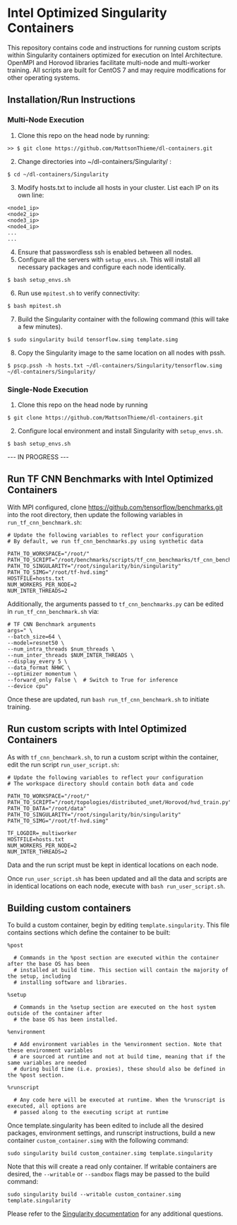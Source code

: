 # Intel Optimized Singularity Containers

This repository contains code and instructions for running custom scripts within Singularity containers optimized for execution on Intel Architecture. OpenMPI and Horovod libraries facilitate multi-node and multi-worker training. All scripts are built for CentOS 7 and may require modifications for other operating systems. 

## Installation/Run Instructions

### Multi-Node Execution 

1. Clone this repo on the head node by running:
```
>> $ git clone https://github.com/MattsonThieme/dl-containers.git
``` 
2. Change directories into ~/dl-containers/Singularity/ :
```
$ cd ~/dl-containers/Singularity
```
3. Modify hosts.txt to include all hosts in your cluster. List each IP on its own line:
```
<node1_ip>
<node2_ip>
<node3_ip>
<node4_ip>
...
...
```
4. Ensure that passwordless ssh is enabled between all nodes.
5. Configure all the servers with `setup_envs.sh`. This will install all necessary packages and configure each node identically.
```
$ bash setup_envs.sh
```
6. Run use `mpitest.sh` to verify connectivity:
```
$ bash mpitest.sh
```
7. Build the Singularity container with the following command (this will take a few minutes).
```
$ sudo singularity build tensorflow.simg template.simg
```
8. Copy the Singularity image to the same location on all nodes with pssh.
```
$ pscp.pssh -h hosts.txt ~/dl-containers/Singularity/tensorflow.simg ~/dl-containers/Singularity/
```

### Single-Node Execution

1. Clone this repo on the head node by running
```
$ git clone https://github.com/MattsonThieme/dl-containers.git
```
2. Configure local environment and install Singularity with `setup_envs.sh`.
```
$ bash setup_envs.sh
```

--- IN PROGRESS ---

## Run TF CNN Benchmarks with Intel Optimized Containers

With MPI configured, clone https://github.com/tensorflow/benchmarks.git into the root directory, then update the following variables in `run_tf_cnn_benchmark.sh`:

```
# Update the following variables to reflect your configuration
# By default, we run tf_cnn_benchmarks.py using synthetic data

PATH_TO_WORKSPACE="/root/"
PATH_TO_SCRIPT="/root/benchmarks/scripts/tf_cnn_benchmarks/tf_cnn_benchmarks.py"
PATH_TO_SINGULARITY="/root/singularity/bin/singularity"
PATH_TO_SIMG="/root/tf-hvd.simg"
HOSTFILE=hosts.txt
NUM_WORKERS_PER_NODE=2
NUM_INTER_THREADS=2
```
Additionally, the arguments passed to `tf_cnn_benchmarks.py` can be edited in `run_tf_cnn_benchmark.sh` via:

```
# TF CNN Benchmark arguments
args=" \
--batch_size=64 \
--model=resnet50 \
--num_intra_threads $num_threads \
--num_inter_threads $NUM_INTER_THREADS \
--display_every 5 \
--data_format NHWC \
--optimizer momentum \
--forward_only False \  # Switch to True for inference
--device cpu"
```

Once these are updated, run `bash run_tf_cnn_benchmark.sh` to initiate training.

## Run custom scripts with Intel Optimized Containers

As with `tf_cnn_benchmark.sh`, to run a custom script within the container, edit the run script `run_user_script.sh`:

```
# Update the following variables to reflect your configuration
# The workspace directory should contain both data and code

PATH_TO_WORKSPACE="/root/"
PATH_TO_SCRIPT="/root/topologies/distributed_unet/Horovod/hvd_train.py"
PATH_TO_DATA="/root/data"
PATH_TO_SINGULARITY="/root/singularity/bin/singularity"
PATH_TO_SIMG="/root/tf-hvd.simg"

TF_LOGDIR=_multiworker
HOSTFILE=hosts.txt
NUM_WORKERS_PER_NODE=2
NUM_INTER_THREADS=2
```
Data and the run script must be kept in identical locations on each node. 

Once `run_user_script.sh` has been updated and all the data and scripts are in identical locations on each node, execute with `bash run_user_script.sh`. 

## Building custom containers

To build a custom container, begin by editing `template.singularity`. This file contains sections which define the container to be built:   

```
%post

  # Commands in the %post section are executed within the container after the base OS has been
  # installed at build time. This section will contain the majority of the setup, including 
  # installing software and libraries.

%setup

  # Commands in the %setup section are executed on the host system outside of the container after
  # the base OS has been installed.

%environment

  # Add environment variables in the %environment section. Note that these environment variables 
  # are sourced at runtime and not at build time, meaning that if the same variables are needed 
  # during build time (i.e. proxies), these should also be defined in the %post section.

%runscript

  # Any code here will be executed at runtime. When the %runscript is executed, all options are 
  # passed along to the executing script at runtime

```

Once template.singularity has been edited to include all the desired packages, environment settings, and runscript instructions, build a new container `custom_container.simg` with the following command:

```
sudo singularity build custom_container.simg template.singularity
```

Note that this will create a read only container. If writable containers are desired, the `--writable` or `--sandbox` flags may be passed to the build command:

```
sudo singularity build --writable custom_container.simg template.singularity
```

Please refer to the [Singularity documentation](https://www.sylabs.io/guides/2.6/user-guide/container_recipes.html) for any additional questions.
